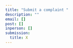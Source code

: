 ```yaml
---
title: "Submit a complaint "
description: ""
email: []
post: []
inperson: []
submission:
  title: X
---
```


